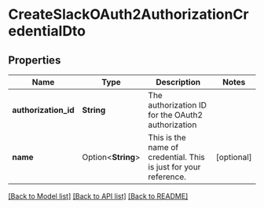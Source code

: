 # CreateSlackOAuth2AuthorizationCredentialDto

## Properties

Name | Type | Description | Notes
------------ | ------------- | ------------- | -------------
**authorization_id** | **String** | The authorization ID for the OAuth2 authorization | 
**name** | Option<**String**> | This is the name of credential. This is just for your reference. | [optional]

[[Back to Model list]](../README.md#documentation-for-models) [[Back to API list]](../README.md#documentation-for-api-endpoints) [[Back to README]](../README.md)


